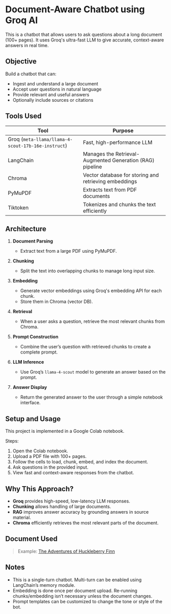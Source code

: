 # Document-Aware Chatbot using Groq AI

This is a chatbot that allows users to ask questions about a long document (100+ pages). It uses Groq's ultra-fast LLM to give accurate, context-aware answers in real time.

## Objective

Build a chatbot that can:
- Ingest and understand a large document
- Accept user questions in natural language
- Provide relevant and useful answers
- Optionally include sources or citations

## Tools Used

| Tool | Purpose |
|------|---------|
| Groq (`meta-llama/llama-4-scout-17b-16e-instruct`) | Fast, high-performance LLM |
| LangChain | Manages the Retrieval-Augmented Generation (RAG) pipeline |
| Chroma | Vector database for storing and retrieving embeddings |
| PyMuPDF | Extracts text from PDF documents |
| Tiktoken | Tokenizes and chunks the text efficiently |

## Architecture

1. **Document Parsing**
   - Extract text from a large PDF using PyMuPDF.

2. **Chunking**
   - Split the text into overlapping chunks to manage long input size.

3. **Embedding**
   - Generate vector embeddings using Groq's embedding API for each chunk.
   - Store them in Chroma (vector DB).

4. **Retrieval**
   - When a user asks a question, retrieve the most relevant chunks from Chroma.

5. **Prompt Construction**
   - Combine the user’s question with retrieved chunks to create a complete prompt.

6. **LLM Inference**
   - Use Groq’s `llama-4-scout` model to generate an answer based on the prompt.

7. **Answer Display**
   - Return the generated answer to the user through a simple notebook interface.

## Setup and Usage

This project is implemented in a Google Colab notebook.

Steps:
1. Open the Colab notebook.
2. Upload a PDF file with 100+ pages.
3. Follow the cells to load, chunk, embed, and index the document.
4. Ask questions in the provided input.
5. View fast and context-aware responses from the chatbot.

## Why This Approach?

- **Groq** provides high-speed, low-latency LLM responses.
- **Chunking** allows handling of large documents.
- **RAG** improves answer accuracy by grounding answers in source material.
- **Chroma** efficiently retrieves the most relevant parts of the document.

## Document Used

> Example: [The Adventures of Huckleberry Finn]([https://www.gutenberg.org/files/76/76-h/76-h.htm](https://www.planetebook.com/free-ebooks/the-adventures-of-huckleberry-finn.pdf))

## Notes

- This is a single-turn chatbot. Multi-turn can be enabled using LangChain’s memory module.
- Embedding is done once per document upload. Re-running chunks/embedding isn’t necessary unless the document changes.
- Prompt templates can be customized to change the tone or style of the bot.

